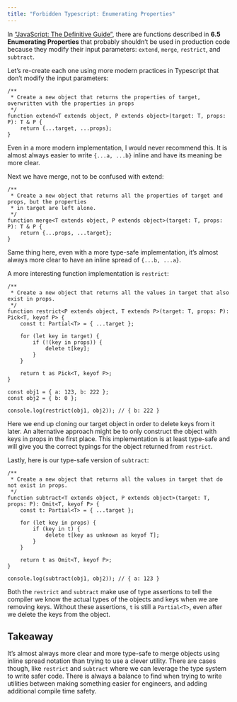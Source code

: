 ```yaml
---
title: "Forbidden Typescript: Enumerating Properties"
---
```


In [“JavaScript: The Definitive Guide”](https://amzn.to/3rV5Xov), there are functions described in **6.5 Enumerating Properties** that probably shouldn’t be used in production code because they modify their input parameters: `extend`, `merge`, `restrict`, and `subtract`.

Let’s re-create each one using more modern practices in Typescript that don’t modify the input parameters:

```tsx
/**
 * Create a new object that returns the properties of target, overwritten with the properties in props
 */
function extend<T extends object, P extends object>(target: T, props: P): T & P {
    return {...target, ...props};
}
```

Even in a more modern implementation, I would never recommend this. It is almost always easier to write `{...a, ...b}` inline and have its meaning be more clear.

Next we have merge, not to be confused with extend:

```tsx
/**
 * Create a new object that returns all the properties of target and props, but the properties
 * in target are left alone.
 */
function merge<T extends object, P extends object>(target: T, props: P): T & P {
    return {...props, ...target};
}
```

Same thing here, even with a more type-safe implementation, it’s almost always more clear to have an inline spread of `{...b, ...a}`.

A more interesting function implementation is `restrict`:

```tsx
/**
 * Create a new object that returns all the values in target that also exist in props.
 */
function restrict<P extends object, T extends P>(target: T, props: P): Pick<T, keyof P> {
    const t: Partial<T> = { ...target };

    for (let key in target) {
        if (!(key in props)) {
            delete t[key];
        }
    }

    return t as Pick<T, keyof P>;
}

const obj1 = { a: 123, b: 222 };
const obj2 = { b: 0 };

console.log(restrict(obj1, obj2)); // { b: 222 }
```

Here we end up cloning our target object in order to delete keys from it later. An alternative approach might be to only construct the object with keys in props in the first place. This implementation is at least type-safe and will give you the correct typings for the object returned from `restrict`.

Lastly, here is our type-safe version of `subtract`:

```tsx
/**
 * Create a new object that returns all the values in target that do not exist in props.
 */
function subtract<T extends object, P extends object>(target: T, props: P): Omit<T, keyof P> {
    const t: Partial<T> = { ...target };

    for (let key in props) {
        if (key in t) {
            delete t[key as unknown as keyof T];
        }
    }

    return t as Omit<T, keyof P>;
}

console.log(subtract(obj1, obj2)); // { a: 123 }
```

Both the `restrict` and `subtract` make use of type assertions to tell the compiler we know the actual types of the objects and keys when we are removing keys. Without these assertions, `t` is still a `Partial<T>`, even after we delete the keys from the object.

## Takeaway

It’s almost always more clear and more type-safe to merge objects using inline spread notation than trying to use a clever utility. There are cases though, like `restrict` and `subtract` where we can leverage the type system to write safer code. There is always a balance to find when trying to write utilities between making something easier for engineers, and adding additional compile time safety.
